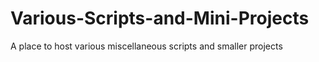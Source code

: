# Various-Scripts-and-Mini-Projects
A place to host various miscellaneous scripts and smaller projects

